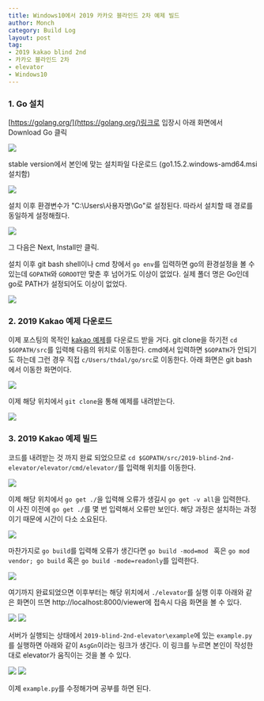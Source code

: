 ```yaml
---
title: Windows10에서 2019 카카오 블라인드 2차 예제 빌드
author: Monch
category: Build Log
layout: post
tag:
- 2019 kakao blind 2nd
- 카카오 블라인드 2차
- elevator
- Windows10
---
```




<h3>1. Go 설치</h3>

[https://golang.org/](https://golang.org/)링크로 입장시 아래 화면에서 Download Go 클릭



<img src="{{'assets/picture/go_install1.jpg' | relative_url}}">



stable version에서 본인에 맞는 설치파일 다운로드 (go1.15.2.windows-amd64.msi 설치함)



<img src="{{'assets/picture/go_install2.jpg' | relative_url}}">



설치 이후 환경변수가 "C:\Users\사용자명\Go"로 설정된다. 따라서 설치할 때 경로를 동일하게 설정해줬다.



<img src="{{'assets/picture/go_install3.jpg' | relative_url}}">



그 다음은 Next, Install만 클릭.

설치 이후 git bash shell이나 cmd 창에서 `go env`를 입력하면 go의 환경설정을 볼 수 있는데 `GOPATH`와 `GOROOT`만 맞춘 후 넘어가도 이상이 없었다. 실제 폴더 명은 Go인데 go로 PATH가 설정되어도 이상이 없었다.



<img src="{{'assets/picture/go_install4.jpg' | relative_url}}">



<h3>2. 2019 Kakao 예제 다운로드</h3>

이제 포스팅의 목적인 [kakao 예제](https://github.com/kakao-recruit/2019-blind-2nd-elevator)를 다운로드 받을 거다. git clone을 하기전 `cd $GOPATH/src`를 입력해 다음의 위치로 이동한다. cmd에서 입력하면 `$GOPATH`가 안되기도 하는데 그런 경우 직접 `c/Users/thdal/go/src`로 이동한다. 아래 화면은 git bash에서 이동한 화면이다.



<img src="{{'assets/picture/go_install5.jpg' | relative_url}}">



이제 해당 위치에서 `git clone`을 통해 예제를 내려받는다.



<img src="{{'assets/picture/go_install6.jpg' | relative_url}}">



<h3>3. 2019 Kakao 예제 빌드</h3>

코드를 내려받는 것 까지 완료 되었으므로 `cd $GOPATH/src/2019-blind-2nd-elevator/elevator/cmd/elevator/`를 입력해 위치를 이동한다.



<img src="{{'assets/picture/go_install7.jpg' | relative_url}}">



이제 해당 위치에서 `go get ./`을 입력해 오류가 생길시 `go get -v all`을 입력한다. 이 사진 이전에 `go get ./`를 몇 번 입력해서 오류만 보인다. 해당 과정은 설치하는 과정이기 때문에 시간이 다소 소요된다.



<img src="{{'assets/picture/go_install8.jpg' | relative_url}}">



마찬가지로 `go build`를 입력해 오류가 생긴다면 `go build -mod=mod ` 혹은 `go mod vendor; go build` 혹은 `go build -mode=readonly`를 입력한다. 



<img src="{{'assets/picture/go_install9.jpg' | relative_url}}">



여기까지 완료되었으면 이후부터는 해당 위치에서 `./elevator`를 실행 이후 아래와 같은 화면이 뜨면 http://localhost:8000/viewer에 접속시 다음 화면을 볼 수 있다.



<img src="{{'assets/picture/go_install10.jpg' | relative_url}}">



<img src="{{'assets/picture/go_install11.jpg' | relative_url}}">



서버가 실행되는 상태에서 `2019-blind-2nd-elevator\example`에 있는 `example.py`를 실행하면 아래와 같이 `AsgGn`이라는 링크가 생긴다. 이 링크를 누르면 본인이 작성한대로 elevator가 움직이는 것을 볼 수 있다.





<img src="{{'assets/picture/go_install12.jpg' | relative_url}}">



<img src="{{'assets/picture/go_install13.jpg' | relative_url}}">



이제 `example.py`를 수정해가며 공부를 하면 된다.